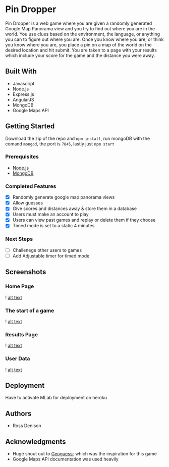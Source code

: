 # Pin Dropper

Pin Dropper is a web game where you are given a randomly generated Google Map Panorama view and you try to find out where you are in the world. You use clues based on the environment, the language, or anything you can to figure out where you are. Once you know where you are, or think you know where you are, you place a pin on a map of the world on the desired location and hit submit. You are taken to a page with your results which include your score for the game and the distance you were away.

## Built With

 - Javascript
 - Node.js
 - Express.js
 - AngularJS
 - MongoDB
 - Google Maps API

## Getting Started

Download the zip of the repo and `npm install`, run mongoDB with the comand `mongod`, the port is `7845`, lastly just `npm start`

### Prerequisites

- [Node.js](https://nodejs.org/en/)
- [MongoDB](https://www.mongodb.com/)

### Completed Features

- [x] Randomly generate google map panorama views
- [x] Allow guesses
- [x] Give scores and distances away & store them in a database
- [x] Users must make an account to play
- [x] Users can view past games and replay or delete them if they choose
- [x] Timed mode is set to a static 4 minutes

### Next Steps

- [ ] Challenege other users to games
- [ ] Add Adjustable timer for timed mode

## Screenshots

### Home Page
! [alt text](https://github.com/RossDenisauce/solo-project-pin-dropper/server/public/images/Home-page.png)
### The start of a game
! [alt text](https://github.com/RossDenisauce/solo-project-pin-dropper/server/public/images/Start-game.png)
### Results Page
! [alt text](https://github.com/RossDenisauce/solo-project-pin-dropper/server/public/images/Result-page.png)
### User Data
! [alt text](https://github.com/RossDenisauce/solo-project-pin-dropper/server/public/images/User-data.png)

## Deployment

Have to activate MLab for deployment on heroku

## Authors

* Ross Denison

## Acknowledgments

* Huge shout out to [Geoguessr](https://geoguessr.com/) which was the inspiration for this game
* Google Maps API documentation was used heavily
